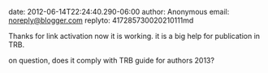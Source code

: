 date: 2012-06-14T22:24:40.290-06:00
author: Anonymous
email: noreply@blogger.com
replyto: 417285730020210111md

Thanks for link activation now it is working. it is a big help for publication in TRB.

on question, does it comply with TRB guide for authors 2013?
